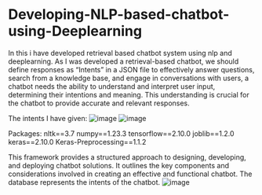 # Developing-NLP-based-chatbot-using-Deeplearning
In this i have developed retrieval based chatbot system using nlp and deeplearning.
As I was developed a retrieval-based chatbot, we should define responses as “Intents” in a JSON file to effectively answer questions, search from a knowledge base, and engage in conversations with users, a chatbot needs the ability to understand and interpret user input, determining their intentions and meaning. This understanding is crucial for the chatbot to provide accurate and relevant responses.


The intents I have given:
![image](https://github.com/rak-shi/Developing-NLP-based-chatbot-using-Deeplearning/assets/122455761/7dbb04c4-52eb-43f0-bea7-210d8b0c6443)
![image](https://github.com/rak-shi/Developing-NLP-based-chatbot-using-Deeplearning/assets/122455761/cf32178b-3573-47d8-8807-3a8416a1436e)

Packages:
nltk==3.7
numpy==1.23.3
tensorflow==2.10.0
joblib==1.2.0
keras==2.10.0
Keras-Preprocessing==1.1.2

This framework provides a structured approach to designing, developing, and deploying chatbot solutions. It outlines the key components and considerations involved in creating an effective and functional chatbot. The database represents the intents of the chatbot.
![image](https://github.com/rak-shi/Developing-NLP-based-chatbot-using-Deeplearning/assets/122455761/fdb64a44-d5a4-42ba-bb0c-2aad1d67ba8d)


